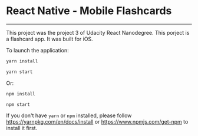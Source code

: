 # React Native - Mobile Flashcards
------

This project was the project 3 of Udacity React Nanodegree. This porject is a flashcard app. It was built for iOS.

To launch the application:
```bash
yarn install

yarn start
```

Or:
```bash
npm install

npm start
```

If you don't have ```yarn``` or ```npm``` installed, please follow https://yarnpkg.com/en/docs/install or https://www.npmjs.com/get-npm to install it first.